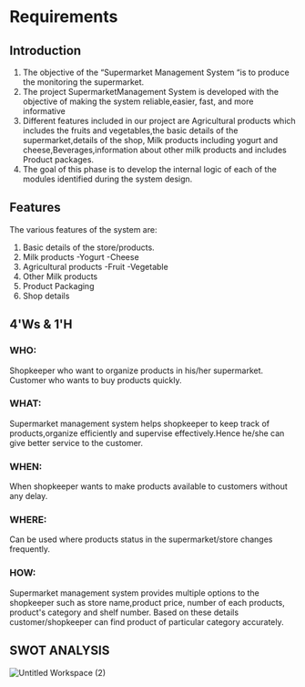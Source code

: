 # Requirements

## Introduction
1. The objective of the “Supermarket Management System “is to produce  the monitoring the supermarket. 
2. The project SupermarketManagement System is developed with the objective of making the system reliable,easier, fast, and more informative
3. Different features included in our project are Agricultural products which includes the fruits and vegetables,the basic details of the supermarket,details of the shop,
   Milk products including yogurt and cheese,Beverages,information about other milk products and includes Product packages.
4. The goal of this phase is to develop the internal logic of each of the modules identified during the system design.

## Features
The various features of the system are:
1. Basic details of the store/products.
2. Milk products
    -Yogurt
    -Cheese
3. Agricultural products
    -Fruit
    -Vegetable
4. Other Milk products
5. Product Packaging
6. Shop details

## 4'Ws & 1'H
### WHO:
Shopkeeper who want to organize products in his/her supermarket. Customer who wants to buy products quickly.

### WHAT:
Supermarket management system helps shopkeeper to keep track of products,organize efficiently and supervise effectively.Hence he/she can give better service to the customer.

### WHEN:
When shopkeeper wants to make products available to customers without any delay.

### WHERE:
Can be used where products status in the supermarket/store changes frequently.

### HOW:
Supermarket management system provides multiple options to the shopkeeper such as store name,product price, number of each products, product's category and shelf number. Based on these details customer/shopkeeper can find product of particular category accurately.

## SWOT ANALYSIS

![Untitled Workspace (2)]()
